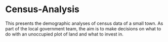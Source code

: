 # Census-Analysis
This presents the demographic analyses of census data of a small town. 
As part of the local government team, the aim is to make decisions on what to do with an unoccupied plot of land and what to invest in.
